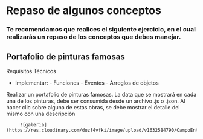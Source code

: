 # Repaso de algunos conceptos

### Te recomendamos que realices el siguiente ejercicio, en el cual realizarás un repaso de los conceptos que debes manejar.

## Portafolio de pinturas famosas

Requisitos Técnicos
- Implementar:
                    - Funciones
                    - Eventos
                    - Arreglos de objetos

Realizar un portafolio de pinturas famosas. La data que se mostrará en cada una de los pinturas, debe ser consumida desde un archivo .js o .json. Al hacer clic sobre alguna de estas obras, se debe mostrar el detalle del mismo con una descripción
         
         ![galeria](https://res.cloudinary.com/duzf4vfki/image/upload/v1632584790/CampoEntrenamientoFrontend/galeria_xksruv.jpg)
